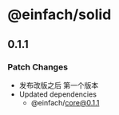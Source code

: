 # @einfach/solid

## 0.1.1

### Patch Changes

- 发布改版之后 第一个版本
- Updated dependencies
  - @einfach/core@0.1.1
